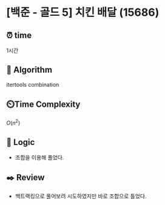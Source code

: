 # [백준 - 골드 5] 치킨 배달 (15686)
 
## ⏰  **time**
1시간

## :pushpin: **Algorithm**
itertools combination

## ⏲️**Time Complexity**
$O(n^2)$

## :round_pushpin: **Logic**
- 조합을 이용해 풀었다.

## :black_nib: **Review**
- 백트랙킹으로 풀어보려 시도하였지만 바로 조합으로 틀었다.
